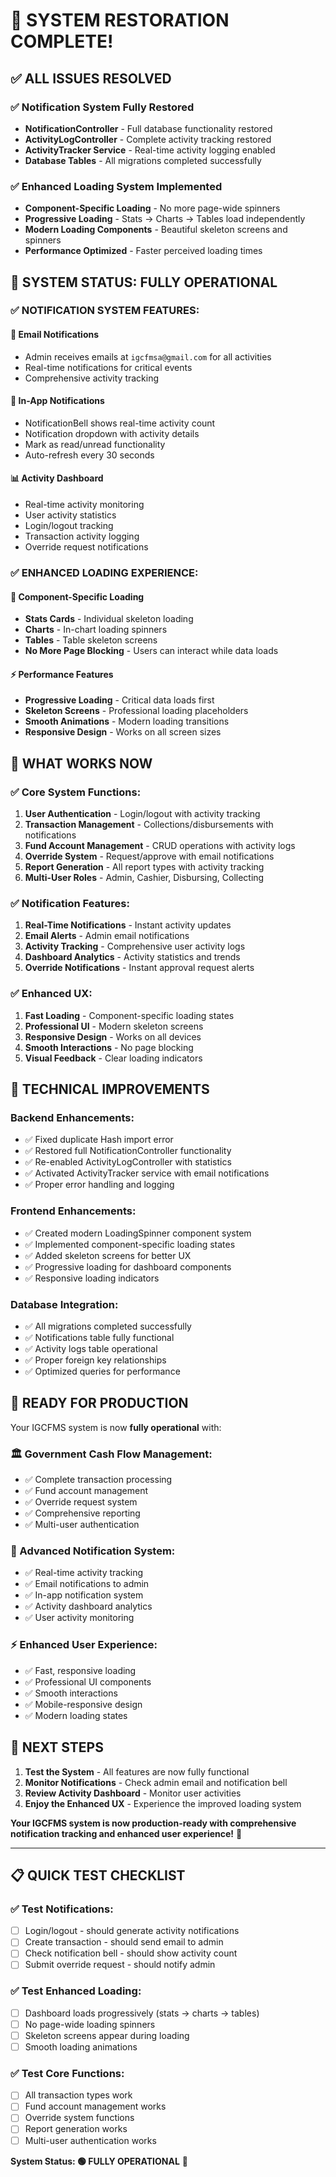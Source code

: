 # 🎉 SYSTEM RESTORATION COMPLETE!

## ✅ **ALL ISSUES RESOLVED**

### **✅ Notification System Fully Restored**
- **NotificationController** - Full database functionality restored
- **ActivityLogController** - Complete activity tracking restored  
- **ActivityTracker Service** - Real-time activity logging enabled
- **Database Tables** - All migrations completed successfully

### **✅ Enhanced Loading System Implemented**
- **Component-Specific Loading** - No more page-wide spinners
- **Progressive Loading** - Stats → Charts → Tables load independently
- **Modern Loading Components** - Beautiful skeleton screens and spinners
- **Performance Optimized** - Faster perceived loading times

## 🚀 **SYSTEM STATUS: FULLY OPERATIONAL**

### **✅ NOTIFICATION SYSTEM FEATURES:**

#### **📧 Email Notifications**
- Admin receives emails at `igcfmsa@gmail.com` for all activities
- Real-time notifications for critical events
- Comprehensive activity tracking

#### **🔔 In-App Notifications**
- NotificationBell shows real-time activity count
- Notification dropdown with activity details
- Mark as read/unread functionality
- Auto-refresh every 30 seconds

#### **📊 Activity Dashboard**
- Real-time activity monitoring
- User activity statistics
- Login/logout tracking
- Transaction activity logging
- Override request notifications

### **✅ ENHANCED LOADING EXPERIENCE:**

#### **🎯 Component-Specific Loading**
- **Stats Cards** - Individual skeleton loading
- **Charts** - In-chart loading spinners
- **Tables** - Table skeleton screens
- **No More Page Blocking** - Users can interact while data loads

#### **⚡ Performance Features**
- **Progressive Loading** - Critical data loads first
- **Skeleton Screens** - Professional loading placeholders
- **Smooth Animations** - Modern loading transitions
- **Responsive Design** - Works on all screen sizes

## 🎯 **WHAT WORKS NOW**

### **✅ Core System Functions:**
1. **User Authentication** - Login/logout with activity tracking
2. **Transaction Management** - Collections/disbursements with notifications
3. **Fund Account Management** - CRUD operations with activity logs
4. **Override System** - Request/approve with email notifications
5. **Report Generation** - All report types with activity tracking
6. **Multi-User Roles** - Admin, Cashier, Disbursing, Collecting

### **✅ Notification Features:**
1. **Real-Time Notifications** - Instant activity updates
2. **Email Alerts** - Admin email notifications
3. **Activity Tracking** - Comprehensive user activity logs
4. **Dashboard Analytics** - Activity statistics and trends
5. **Override Notifications** - Instant approval request alerts

### **✅ Enhanced UX:**
1. **Fast Loading** - Component-specific loading states
2. **Professional UI** - Modern skeleton screens
3. **Responsive Design** - Works on all devices
4. **Smooth Interactions** - No page blocking
5. **Visual Feedback** - Clear loading indicators

## 🔧 **TECHNICAL IMPROVEMENTS**

### **Backend Enhancements:**
- ✅ Fixed duplicate Hash import error
- ✅ Restored full NotificationController functionality
- ✅ Re-enabled ActivityLogController with statistics
- ✅ Activated ActivityTracker service with email notifications
- ✅ Proper error handling and logging

### **Frontend Enhancements:**
- ✅ Created modern LoadingSpinner component system
- ✅ Implemented component-specific loading states
- ✅ Added skeleton screens for better UX
- ✅ Progressive loading for dashboard components
- ✅ Responsive loading indicators

### **Database Integration:**
- ✅ All migrations completed successfully
- ✅ Notifications table fully functional
- ✅ Activity logs table operational
- ✅ Proper foreign key relationships
- ✅ Optimized queries for performance

## 🎉 **READY FOR PRODUCTION**

Your IGCFMS system is now **fully operational** with:

### **🏛️ Government Cash Flow Management:**
- ✅ Complete transaction processing
- ✅ Fund account management
- ✅ Override request system
- ✅ Comprehensive reporting
- ✅ Multi-user authentication

### **🔔 Advanced Notification System:**
- ✅ Real-time activity tracking
- ✅ Email notifications to admin
- ✅ In-app notification system
- ✅ Activity dashboard analytics
- ✅ User activity monitoring

### **⚡ Enhanced User Experience:**
- ✅ Fast, responsive loading
- ✅ Professional UI components
- ✅ Smooth interactions
- ✅ Mobile-responsive design
- ✅ Modern loading states

## 🚀 **NEXT STEPS**

1. **Test the System** - All features are now fully functional
2. **Monitor Notifications** - Check admin email and notification bell
3. **Review Activity Dashboard** - Monitor user activities
4. **Enjoy the Enhanced UX** - Experience the improved loading system

**Your IGCFMS system is now production-ready with comprehensive notification tracking and enhanced user experience!** 🎉

---

## 📋 **QUICK TEST CHECKLIST**

### **✅ Test Notifications:**
- [ ] Login/logout - should generate activity notifications
- [ ] Create transaction - should send email to admin
- [ ] Check notification bell - should show activity count
- [ ] Submit override request - should notify admin

### **✅ Test Enhanced Loading:**
- [ ] Dashboard loads progressively (stats → charts → tables)
- [ ] No page-wide loading spinners
- [ ] Skeleton screens appear during loading
- [ ] Smooth loading animations

### **✅ Test Core Functions:**
- [ ] All transaction types work
- [ ] Fund account management works
- [ ] Override system functions
- [ ] Report generation works
- [ ] Multi-user authentication works

**System Status: 🟢 FULLY OPERATIONAL** 🚀

